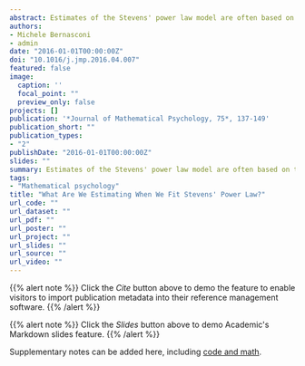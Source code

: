```yaml
---
abstract: Estimates of the Stevens' power law model are often based on the averaging over individuals of experiments conducted at the individual level. In this paper we suppose that each individual generates responses to stimuli on the basis of a model proposed by Luce and Narens, sometimes called separable representation model, featuring two distinct perturbations, called psychophysical and subjective weighting function, that may differ across individuals. Exploiting the form of the estimator of the exponent of Stevens' power law, we obtain an expression for this parameter as a function of the original two functions. The results presented in the paper help clarifying several well-known paradoxes arising with Stevens' power laws, including the range effect, i.e. the fact that the estimated exponent seems to depend on the range of the stimuli, the location effect, i.e. the fact that it depends on the position of the standard within the range, and the averaging effect, i.e. the fact that power laws seem to fit better data aggregated over individuals. Theoretical results are illustrated using data from papers of R. Duncan Luce.
authors:
- Michele Bernasconi
- admin
date: "2016-01-01T00:00:00Z"
doi: "10.1016/j.jmp.2016.04.007"
featured: false
image:
  caption: ''
  focal_point: ""
  preview_only: false
projects: []
publication: '*Journal of Mathematical Psychology, 75*, 137-149'
publication_short: ""
publication_types:
- "2"
publishDate: "2016-01-01T00:00:00Z"
slides: ""
summary: Estimates of the Stevens' power law model are often based on the averaging over individuals of experiments conducted at the individual level. In this paper we suppose that each individual generates responses to stimuli on the basis of a model proposed by Luce and Narens, sometimes called separable representation model, featuring two distinct perturbations, called psychophysical and subjective weighting function, that may differ across individuals. Exploiting the form of the estimator of the exponent of Stevens' power law, we obtain an expression for this parameter as a function of the original two functions. The results presented in the paper help clarifying several well-known paradoxes arising with Stevens' power laws, including the range effect, i.e. the fact that the estimated exponent seems to depend on the range of the stimuli, the location effect, i.e. the fact that it depends on the position of the standard within the range, and the averaging effect, i.e. the fact that power laws seem to fit better data aggregated over individuals. Theoretical results are illustrated using data from papers of R. Duncan Luce.
tags:
- "Mathematical psychology"
title: "What Are We Estimating When We Fit Stevens' Power Law?"
url_code: ""
url_dataset: ""
url_pdf: ""
url_poster: ""
url_project: ""
url_slides: ""
url_source: ""
url_video: ""
---
```


{{% alert note %}}
Click the *Cite* button above to demo the feature to enable visitors to import publication metadata into their reference management software.
{{% /alert %}}

{{% alert note %}}
Click the *Slides* button above to demo Academic's Markdown slides feature.
{{% /alert %}}

Supplementary notes can be added here, including [code and math](https://sourcethemes.com/academic/docs/writing-markdown-latex/).
